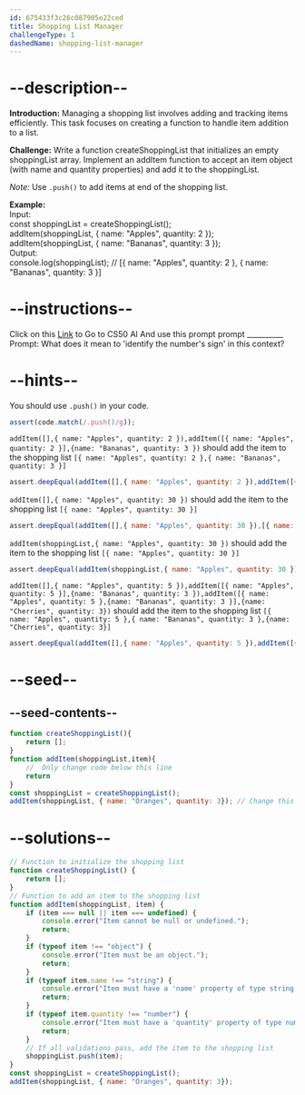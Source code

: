 ```yaml
---
id: 675433f3c26c087905e22ced
title: Shopping List Manager
challengeType: 1
dashedName: shopping-list-manager
---
```


# --description--

**Introduction:**
Managing a shopping list involves adding and tracking items efficiently. This task focuses on creating a function to handle item addition to a list.
<br>

**Challenge:**
Write a function createShoppingList that initializes an empty shoppingList array. Implement an addItem function to accept an item object (with name and quantity properties) and add it to the shoppingList.

*Note:* 
Use `.push()` to add items at end of the shopping list.

**Example:**
<br>
Input:
<br>
const shoppingList = createShoppingList();
<br>
addItem(shoppingList, { name: "Apples", quantity: 2 });
<br>
addItem(shoppingList, { name: "Bananas", quantity: 3 });
<br>
Output:
<br>
console.log(shoppingList); // [{ name: "Apples", quantity: 2 }, { name: "Bananas",
quantity: 3 }]

# --instructions--

Click on this <a href = "https://cs50.ai/chat">Link</a>  to Go to CS50 AI 
And use this prompt prompt __________
Prompt: What does it mean to 'identify the number's sign' in this context?

# --hints--

You should use `.push()`  in your code.

```js
assert(code.match(/.push()/g));
```

`addItem([],{ name: "Apples", quantity: 2 }),addItem([{ name: "Apples", quantity: 2 }],{name: "Bananas", quantity: 3 })` should add the item to the shopping list `[{ name: "Apples", quantity: 2 },{ name: "Bananas", quantity: 3 }]`

```js
assert.deepEqual(addItem([],{ name: "Apples", quantity: 2 }),addItem([{ name: "Apples", quantity: 2 }],{name: "Bananas", quantity: 3 }),[{ name: "Apples", quantity: 2 },{ name: "Bananas", quantity: 3 }])
```

`addItem([],{ name: "Apples", quantity: 30 })` should add the item to the shopping list `[{ name: "Apples", quantity: 30 }]`

```js
assert.deepEqual(addItem([],{ name: "Apples", quantity: 30 }),[{ name: "Apples", quantity: 30 }])
```

`addItem(shoppingList,{ name: "Apples", quantity: 30 })` should add the item to the shopping list `[{ name: "Apples", quantity: 30 }]`

```js
assert.deepEqual(addItem(shoppingList,{ name: "Apples", quantity: 30 }),[{ name: "Apples", quantity: 30 }])
```

`addItem([],{ name: "Apples", quantity: 5 }),addItem([{ name: "Apples", quantity: 5 }],{name: "Bananas", quantity: 3 }),addItem([{ name: "Apples", quantity: 5 },{name: "Bananas", quantity: 3 }],{name: "Cherries", quantity: 3})` should add the item to the shopping list `[{ name: "Apples", quantity: 5 },{ name: "Bananas", quantity: 3 },{name: "Cherries", quantity: 3}]`

```js
assert.deepEqual(addItem([],{ name: "Apples", quantity: 5 }),addItem([{ name: "Apples", quantity: 5 }],{name: "Bananas", quantity: 3 }),addItem([{ name: "Apples", quantity: 5 },{name: "Bananas", quantity: 3 }],{name: "Cherries", quantity: 3}),[{ name: "Apples", quantity: 5 },{ name: "Bananas", quantity: 3 },{name: "Cherries", quantity: 3}])
```

# --seed--
## --seed-contents--

```js
function createShoppingList(){
    return [];
}
function addItem(shoppingList,item){
	//  Only change code below this line
	return
}
const shoppingList = createShoppingList();
addItem(shoppingList, { name: "Oranges", quantity: 3}); // Change this line
```

# --solutions--

```js
// Function to initialize the shopping list
function createShoppingList() {
    return [];
}
// Function to add an item to the shopping list
function addItem(shoppingList, item) {
    if (item === null || item === undefined) {
        console.error("Item cannot be null or undefined.");
        return;
    }
    if (typeof item !== "object") {
        console.error("Item must be an object.");
        return;
    }
    if (typeof item.name !== "string") {
        console.error("Item must have a 'name' property of type string.");
        return;
    }
    if (typeof item.quantity !== "number") {
        console.error("Item must have a 'quantity' property of type number.");
        return;
    }
    // If all validations pass, add the item to the shopping list
    shoppingList.push(item);
}
const shoppingList = createShoppingList();
addItem(shoppingList, { name: "Oranges", quantity: 3});
```
